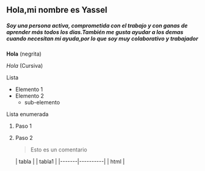## Hola,mi nombre es Yassel 
##### Soy una persona activa, comprometida con el trabajo y con ganas de aprender más todos los dias.También me gusta ayudar a los demas cuando necesitan mi ayuda,por lo que soy muy colaborativo y trabajador

**Hola**  (negrita)

*Hola*    (Cursiva)

Lista

- Elemento 1
- Elemento 2
   - sub-elemento
 
Lista enumerada

1. Paso 1
2. Paso 2

   > Esto es un comentario

   | tabla | | tabla1 |
   |-------|----------|
   | html | 

   <!--Comentario no visible-->


